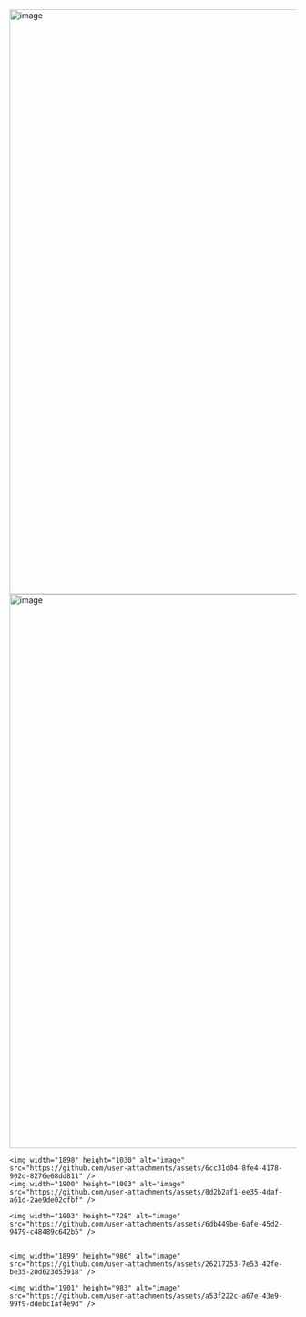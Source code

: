 
<img width="1909" height="1024" alt="image" src="https://github.com/user-attachments/assets/b62bf3a6-9ec1-4c99-97eb-03eb87287a9d" />
<img width="1907" height="971" alt="image" src="https://github.com/user-attachments/assets/9ea908c4-dc37-4586-9e61-c0ad8e97d524" />



    <img width="1898" height="1030" alt="image" src="https://github.com/user-attachments/assets/6cc31d04-8fe4-4178-902d-8276e68dd811" />     
    <img width="1900" height="1003" alt="image" src="https://github.com/user-attachments/assets/8d2b2af1-ee35-4daf-a61d-2ae9de02cfbf" />      

    <img width="1903" height="728" alt="image" src="https://github.com/user-attachments/assets/6db449be-6afe-45d2-9479-c48489c642b5" />     


    <img width="1899" height="986" alt="image" src="https://github.com/user-attachments/assets/26217253-7e53-42fe-be35-20d623d53918" />     

    <img width="1901" height="983" alt="image" src="https://github.com/user-attachments/assets/a53f222c-a67e-43e9-99f9-ddebc1af4e9d" />




